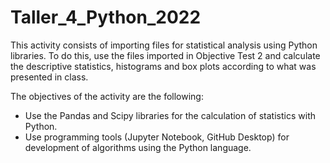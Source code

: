 # Taller_4_Python_2022

This activity consists of importing files for statistical analysis using Python libraries. 
To do this, use the files imported in Objective Test 2 and calculate the descriptive statistics, 
histograms and box plots according to what was presented in class. 

The objectives of the activity are the following: 
* Use the Pandas and Scipy libraries for the calculation of statistics with Python.
* Use programming tools (Jupyter Notebook, GitHub Desktop) for development 
of algorithms using the Python language. 
